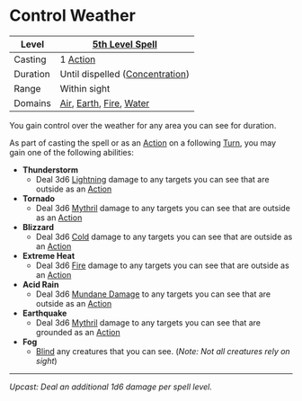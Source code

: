 # Control Weather

| Level    | [5th Level Spell](5th%20Level%20Spells.md)                                                                                                                  |
| -------- | ------------------------------------------------------------------------------------------------------------------------------------------------------------ |
| Casting  | 1 [Action](../../../../Game%20Procedures/Core%20Procedures/Action.md)                                                                                        |
| Duration | Until dispelled ([Concentration](../../Concentration.md))                                                                                                    |
| Range    | Within sight                                                                                                                                                 |
| Domains  | [Air](../../Spell%20Domains/Air.md), [Earth](../../Spell%20Domains/Earth.md), [Fire](../../Spell%20Domains/Fire.md), [Water](../../Spell%20Domains/Water.md) |

You gain control over the weather for any area you can see for duration.

As part of casting the spell or as an [Action](../../../../Game%20Procedures/Core%20Procedures/Action.md) on a following [Turn](../../../../Game%20Procedures/Core%20Procedures/Turn.md), you may gain one of the following abilities:

- **Thunderstorm**
	- Deal 3d6 [Lightning](../../../../Game%20Procedures/Combat/Damage%20Types/Lightning.md) damage to any targets you can see that are outside as an [Action](../../../../Game%20Procedures/Core%20Procedures/Action.md)
- **Tornado**
	- Deal 3d6 [Mythril](../../../Spellcasting/Mythril.md) damage to any targets you can see that are outside as an [Action](../../../../Game%20Procedures/Core%20Procedures/Action.md)
- **Blizzard**
	- Deal 3d6 [Cold](../../../../Game%20Procedures/Combat/Damage%20Types/Cold.md) damage to any targets you can see that are outside as an [Action](../../../../Game%20Procedures/Core%20Procedures/Action.md)
- **Extreme Heat**
	- Deal 3d6 [Fire](../../Spell%20Domains/Fire.md) damage to any targets you can see that are outside as an [Action](../../../../Game%20Procedures/Core%20Procedures/Action.md)
- **Acid Rain**
	- Deal 3d6 [Mundane Damage](../../../../Game%20Procedures/Combat/Damage%20Types/Mundane%20Damage.md) to any targets you can see that are outside as an [Action](../../../../Game%20Procedures/Core%20Procedures/Action.md)
- **Earthquake**
	- Deal 3d6 [Mythril](../../../Spellcasting/Mythril.md) damage to any targets you can see that are grounded as an [Action](../../../../Game%20Procedures/Core%20Procedures/Action.md)
- **Fog**
	- [Blind](../../../../Game%20Procedures/Conditions/Blinded.md) any creatures that you can see. (*Note: Not all creatures rely on sight*)

---
*Upcast: Deal an additional 1d6 damage per spell level.*

